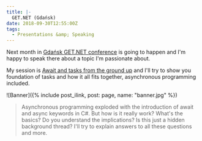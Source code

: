 ```yaml
---
title: |-
  GET.NET (Gdańsk)
date: 2018-09-30T12:55:00Z
tags:
  - Presentations &amp; Speaking
---
```

Next month in [Gdańsk GET.NET conference][1] is going to happen and I'm happy to speak there about a topic I'm passionate about.

<!-- excerpt -->

My session is [Await and tasks from the ground up][2] and I'll try to show you foundation of tasks and how it all fits together, asynchronous programming included.

![Banner]({% include post_ilink, post: page, name: "banner.jpg" %})

> Asynchronous programming exploded with the introduction of await and async keywords in C#. But how is it really work? What's the basics? Do you understand the implications? Is this just a hidden background thread? I'll try to explain answers to all these questions and more. 

[1]: https://konferencjaget.net/en/gdansk
[2]: https://konferencjaget.net/en/gdansk/schedule#228